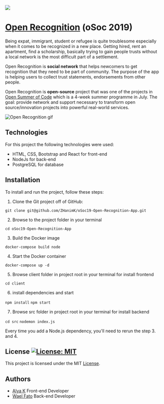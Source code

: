 <img src="assets/images/header.png" />

# [Open Recognition](https://lets.opentrust.be) (oSoc 2019)
Being expat, immigrant, student or refugee is quite troublesome especially when it comes to be recognized in a new place. Getting hired, rent an apartment, find a scholarship, basically trying to gain people trusts without a local network is the most difficult part of a settlement. 

Open Recognition is **social network** that helps newcomers to get recognition that they need to be part of community. The purpose of the app is helping users to collect trust statements, endorsements from other people. 

Open Recognition is **open-source** project that was one of the projects in [Open Summer of Code](https://2019.summerofcode.be/2019/open-recognition) which is a 4-week summer programme in July. The goal: provide network and support necessary to transform open source/innovation projects into powerful real-world services.

<img src="assets/images/open-trust.gif" alt="Open Recognition gif" />

## Technologies
For this project the following technologies were used:
- HTML, CSS, Bootstrap and React for front-end
- NodeJs for back-end
- PostgreSQL for database

## Installation

To install and run the project, follow these steps:

1. Clone the Git project off of GitHub:

`git clone git@github.com/ZHanimK/oSoc19-Open-Recognition-App.git`

2. Browse to the project folder in your terminal

`cd oSoc19-Open-Recognition-App`

3. Build the Docker image

`docker-compose build node`

4. Start the Docker container

`docker-compose up -d`

5. Browse client folder in project root in your terminal for install frontend

`cd client`

6. install dependencies and start

`npm install`
`npm start`

7. Browse src folder in project root in your terminal for install backend

`cd src`
`nodemon index.js`

Every time you add a Node.js dependency, you'll need to rerun the step 3. and 4.

## License [![License: MIT](https://img.shields.io/badge/License-MIT-yellow.svg)](https://choosealicense.com/licenses/mit/)

This project is licensed under the MIT [License](LICENSE).

## Authors

- [Alya K](https://github.com/alyakap) Front-end Developer
- [Wael Fato](https://github.com/waelslaam) Back-end Developer
